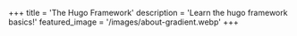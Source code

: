 +++
title = 'The Hugo Framework'
description = 'Learn the hugo framework basics!'
featured_image = '/images/about-gradient.webp'
+++